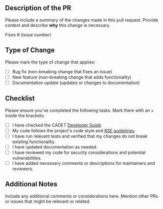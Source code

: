 ## Description of the PR

Please include a summary of the changes made in this pull request. Provide context and describe **why** this change is necessary.


Fixes # (issue number) <!-- If this PR fixes an issue, reference it here. Example: Fixes #42 -->

## Type of Change

Please mark the type of change that applies:

- [ ] Bug fix (non-breaking change that fixes an issue)
- [ ] New feature (non-breaking change that adds functionality)
- [ ] Documentation update (updates or changes to documentation)

## Checklist

Please ensure you've completed the following tasks. Mark them with an `x` inside the brackets:

- [ ] I have checked the CADET [Developer Guide](https://cadet.github.io/master/developer_guide)  
- [ ] My code follows the project's code style and [RSE guidelines](https://rse-guidelines.readthedocs.io/en/latest/intro.html).
- [ ] I have run relevant tests and verified that my changes do not break existing functionality.
- [ ] I have updated documentation as needed.
- [ ] I have reviewed my code for security considerations and potential vulnerabilities.
- [ ] I have added necessary comments or descriptions for maintainers and reviewers.

## Additional Notes

Include any additional comments or considerations here. Mention other PRs or issues that might be relevant or related.

